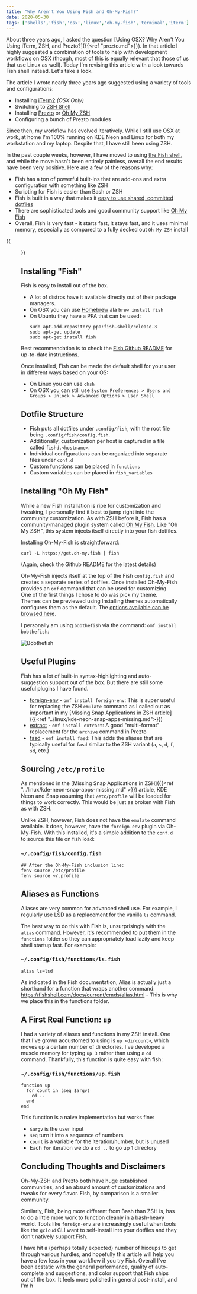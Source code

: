```yaml
---
title: "Why Aren't You Using Fish and Oh-My-Fish?"
date: 2020-05-30
tags: ['shells','fish','osx','linux','oh-my-fish','terminal','iterm']
---
```

About three years ago, I asked the question [Using OSX? Why Aren't You Using iTerm, ZSH, and Prezto?]({{<ref "prezto.md">}}). In that article I highly suggested a combination of tools to help with development workflows on OSX (though, most of this is equally relevant that those of us that use Linux as well). Today I'm revising this article with a look towards Fish shell instead. Let's take a look.

<!--more-->

The article I wrote nearly three years ago suggested using a variety of tools and configurations:

* Installing [iTerm2](https://www.iterm2.com/) *(OSX Only)*
* Switching to [ZSH Shell](https://www.zsh.org/)
* Installing [Prezto](https://github.com/sorin-ionescu/prezto) or [Oh My ZSH](https://ohmyz.sh/)
* Configuring a bunch of Prezto modules

Since then, my workflow has evolved iteratively. While I still use OSX at work, at home I'm 100% running on KDE Neon and Linux for both my workstation and my laptop. Despite that, I have still been using ZSH.

In the past couple weeks, however, I have moved to using [the Fish shell](https://fishshell.com/), and while the move hasn't been entirely painless, overall the end results have been very positive. Here are a few of the reasons why:

* Fish has a ton of powerful built-ins that are add-ons and extra configuration with something like ZSH
* Scripting for Fish is easier than Bash or ZSH
* Fish is built in a way that makes it [easy to use shared, committed dotfiles](https://www.freecodecamp.org/news/dive-into-dotfiles-part-2-6321b4a73608/)
* There are sophisticated tools and good community support like [Oh My Fish](https://github.com/oh-my-fish/oh-my-fish)
* Overall, Fish is very fast - it starts fast, it stays fast, and it uses minimal memory, especially as compared to a fully decked out `Oh My ZSH` install

{{<figure src="/img/articles/fish/fish.png">}}

## Installing "Fish"

Fish is easy to install out of the box.

* A lot of distros have it available directly out of their package managers.
* On OSX you can use [Homebrew](https://brew.sh/) ala `brew install fish`
* On Ubuntu they have a PPA that can be used:
  ```
  sudo apt-add-repository ppa:fish-shell/release-3
  sudo apt-get update
  sudo apt-get install fish
  ```

Best recommendation is to check the [Fish Github README](https://github.com/fish-shell/fish-shell) for up-to-date instructions.

Once installed, Fish can be made the default shell for your user in different ways based on your OS:

* On Linux you can use `chsh`
* On OSX you can still use `System Preferences > Users and Groups > Unlock > Advanced Options > User Shell`

## Dotfile Structure

* Fish puts all dotfiles under `.config/fish`, with the root file being `.config/fish/config.fish`.
* Additionally, customization per host is captured in a file called `fishd.<hostname>`.
* Individual configurations can be organized into separate files under `conf.d`
* Custom functions can be placed in `functions`
* Custom variables can be placed in `fish_variables`

## Installing "Oh My Fish"

While a new Fish installation is ripe for customization and tweaking, I personally find it best to jump right into the community customization. As with ZSH before it, Fish has a community-managed plugin system called [Oh My Fish](https://github.com/oh-my-fish/oh-my-fish). Like "Oh My ZSH", this system injects itself directly into your fish dotfiles. 

Installing Oh-My-Fish is straightforward:

```
curl -L https://get.oh-my.fish | fish
```

(Again, check the Github README for the latest details)

Oh-My-Fish injects itself at the top of the Fish `config.fish` and creates a separate series of dotfiles. Once installed Oh-My-Fish provides an `omf` command that can be used for customizing. One of the first things I chose to do was pick my theme. Themes can be previewed using Installing themes automatically configures them as the default. The [options available can be browsed here](https://github.com/oh-my-fish/oh-my-fish/blob/master/docs/Themes.md).

I personally am using `bobthefish` via the command: `omf install bobthefish`:

![Bobthefish](https://cloud.githubusercontent.com/assets/53660/18028510/f16f6b2c-6c35-11e6-8eb9-9f23ea3cce2e.gif "Bobthefish")

## Useful Plugins

Fish has a lot of built-in syntax-highlighting and auto-suggestion support out of the box. But there are still some useful plugins I have found.

* [foreign-env](https://github.com/oh-my-fish/plugin-foreign-env) - `omf install foreign-env`: This is super useful for replacing the ZSH `emulate` command as I called out as important in my [Missing Snap Applications in ZSH article]({{<ref "../linux/kde-neon-snap-apps-missing.md">}})
* [extract](https://github.com/oh-my-fish/plugin-extract) - `omf install extract`: A good "multi-format" replacement for the `archive` command in Prezto
* [fasd](https://github.com/oh-my-fish/plugin-fasd) - `omf install fasd`: This adds the aliases that are typically useful for `fasd` similar to the ZSH variant (`a`, `s`, `d`, `f`, `sd`, etc.)

## Sourcing `/etc/profile`

As mentioned in the [Missing Snap Applications in ZSH]({{<ref "../linux/kde-neon-snap-apps-missing.md" >}}) article, KDE Neon and Snap assuming that `/etc/profile` will be loaded for things to work correctly. This would be just as broken with Fish as with ZSH.

Unlike ZSH, however, Fish does not have the `emulate` command available. It does, however, have the `foreign-env` plugin via Oh-My-Fish. With this installed, it's a simple addition to the `conf.d` to source this file on fish load:

### `~/.config/fish/config.fish`

```
## After the Oh-My-Fish inclusion line:
fenv source /etc/profile
fenv source ~/.profile
```

## Aliases as Functions

Aliases are very common for advanced shell use. For example, I regularly use [LSD](https://github.com/Peltoche/lsd) as a replacement for the vanilla `ls` command.

The best way to do this with Fish is, unsurprisingly with the `alias` command. However, it's recommended to put them in the `functions` folder so they can appropriately load lazily and keep shell startup fast. For example:

### `~/.config/fish/functions/ls.fish`

```
alias ls=lsd
```

As indicated in the Fish documentation, Alias is actually just a shorthand for a function that wraps another command: https://fishshell.com/docs/current/cmds/alias.html - This is why we place this in the functions folder.

## A First Real Function: `up`

I had a variety of aliases and functions in my ZSH install. One that I've grown accustomed to using is `up <dircount>`, which moves up a certain number of directories. I've developed a muscle memory for typing `up 3` rather than using a `cd` command. Thankfully, this function is quite easy with fish:

### `~/.config/fish/functions/up.fish`

```
function up
  for count in (seq $argv)
    cd ..
  end
end
```

This function is a naive implementation but works fine:

* `$argv` is the user input
* `seq` turn it into a sequence of numbers
* `count` is a variable for the iteration/number, but is unused
* Each `for` iteration we do a `cd ..` to go up 1 directory

## Concluding Thoughts and Disclaimers

Oh-My-ZSH and Prezto both have huge established communities, and an absurd amount of customizations and tweaks for every flavor. Fish, by comparison is a smaller community.

Similarly, Fish, being more different from Bash than ZSH is, has to do a little more work to function cleanly in a bash-heavy world. Tools like `foreign-env` are increasingly useful when tools like the `gcloud` CLI want to self-install into your dotfiles and they don't natively support Fish.

I have hit a (perhaps totally expected) number of hiccups to get through various hurdles, and hopefully this article will help you have a few less in your workflow if you try Fish.
Overall I've been ecstatic with the general performance, quality of auto-complete and suggestions, and color support that Fish ships out of the box. It feels more polished in general post-install, and I'm h
